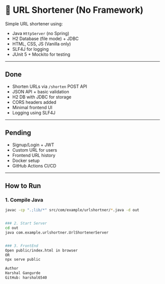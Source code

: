 # 🔗 URL Shortener (No Framework)

Simple URL shortener using:
- Java `HttpServer` (no Spring)
- H2 Database (file mode) + JDBC
- HTML, CSS, JS (Vanilla only)
- SLF4J for logging
- JUnit 5 + Mockito for testing

---

##  Done

- Shorten URLs via `/shorten` POST API
- JSON API + basic validation
- H2 DB with JDBC for storage
- CORS headers added
- Minimal frontend UI
- Logging using SLF4J

---

##  Pending

- Signup/Login + JWT
- Custom URL for users
- Frontend URL history
- Docker setup
- GitHub Actions CI/CD

---

##  How to Run

### 1. Compile Java

```bash
javac -cp ".;lib/*" src/com/example/urlshortner/*.java -d out


### 2. Start Server
cd out
java com.example.urlshortner.UrlShortenerServer


### 3. FrontEnd
Open public/index.html in browser
OR
npx serve public

Author
Harshal Gangurde
GitHub: harshal6540
